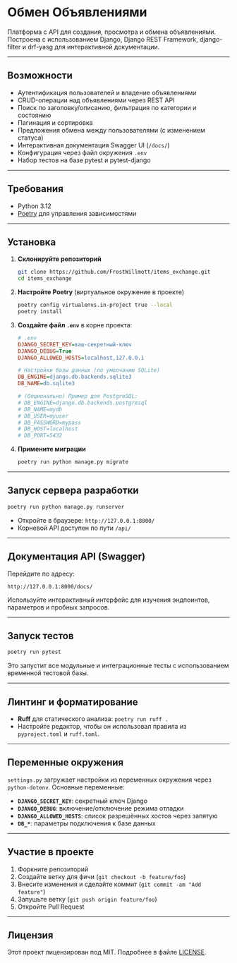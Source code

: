# Обмен Объявлениями

Платформа с API для создания, просмотра и обмена объявлениями. Построена с использованием Django, Django REST Framework, django-filter и drf-yasg для интерактивной документации.

---

## Возможности

- Аутентификация пользователей и владение объявлениями
- CRUD-операции над объявлениями через REST API
- Поиск по заголовку/описанию, фильтрация по категории и состоянию
- Пагинация и сортировка
- Предложения обмена между пользователями (с изменением статуса)
- Интерактивная документация Swagger UI (`/docs/`)
- Конфигурация через файл окружения `.env`
- Набор тестов на базе pytest и pytest-django

---

## Требования

- Python 3.12
- [Poetry](https://python-poetry.org/) для управления зависимостями

---

## Установка

1. **Склонируйте репозиторий**

   ```bash
   git clone https://github.com/FrostWillmott/items_exchange.git
   cd items_exchange
   ```

2. **Настройте Poetry** (виртуальное окружение в проекте)

   ```bash
   poetry config virtualenvs.in-project true --local
   poetry install
   ```

3. **Создайте файл `.env`** в корне проекта:

   ```ini
   # .env
   DJANGO_SECRET_KEY=ваш-секретный-ключ
   DJANGO_DEBUG=True
   DJANGO_ALLOWED_HOSTS=localhost,127.0.0.1

   # Настройки базы данных (по умолчанию SQLite)
   DB_ENGINE=django.db.backends.sqlite3
   DB_NAME=db.sqlite3

   # (Опционально) Пример для PostgreSQL:
   # DB_ENGINE=django.db.backends.postgresql
   # DB_NAME=mydb
   # DB_USER=myuser
   # DB_PASSWORD=mypass
   # DB_HOST=localhost
   # DB_PORT=5432
   ```

4. **Примените миграции**

   ```bash
   poetry run python manage.py migrate
   ```

---

## Запуск сервера разработки

```bash
poetry run python manage.py runserver
```

- Откройте в браузере: `http://127.0.0.1:8000/`
- Корневой API доступен по пути `/api/`

---

## Документация API (Swagger)

Перейдите по адресу:

```
http://127.0.0.1:8000/docs/
```

Используйте интерактивный интерфейс для изучения эндпоинтов, параметров и пробных запросов.

---

## Запуск тестов

```bash
poetry run pytest
```

Это запустит все модульные и интеграционные тесты с использованием временной тестовой базы.

---

## Линтинг и форматирование

- **Ruff** для статического анализа: `poetry run ruff .`
- Настройте редактор, чтобы он использовал правила из `pyproject.toml` и `ruff.toml`.

---

## Переменные окружения

`settings.py` загружает настройки из переменных окружения через `python-dotenv`. Основные переменные:

- **`DJANGO_SECRET_KEY`**: секретный ключ Django
- **`DJANGO_DEBUG`**: включение/отключение режима отладки
- **`DJANGO_ALLOWED_HOSTS`**: список разрешённых хостов через запятую
- **`DB_*`**: параметры подключения к базе данных

---

## Участие в проекте

1. Форкните репозиторий
2. Создайте ветку для фичи (`git checkout -b feature/foo`)
3. Внесите изменения и сделайте коммит (`git commit -am "Add feature"`)
4. Запушьте ветку (`git push origin feature/foo`)
5. Откройте Pull Request

---

## Лицензия

Этот проект лицензирован под MIT. Подробнее в файле [LICENSE](LICENSE).
